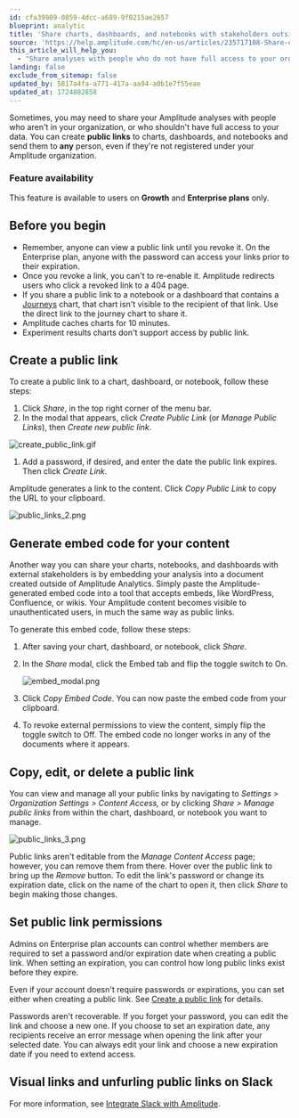 ```yaml
---
id: cfa39989-0859-4dcc-a689-9f0215ae2657
blueprint: analytic
title: 'Share charts, dashboards, and notebooks with stakeholders outside your company'
source: 'https://help.amplitude.com/hc/en-us/articles/235717108-Share-charts-dashboards-and-notebooks-with-stakeholders-outside-your-company'
this_article_will_help_you:
  - "Share analyses with people who do not have full access to your organization's data"
landing: false
exclude_from_sitemap: false
updated_by: 5817a4fa-a771-417a-aa94-a0b1e7f55eae
updated_at: 1724882858
---
```

Sometimes, you may need to share your Amplitude analyses with people who aren't in your organization, or who shouldn't have full access to your data. You can create **public links** to charts, dashboards, and notebooks and send them to **any** person, even if they're not registered under your Amplitude organization.

### Feature availability

This feature is available to users on **Growth** and **Enterprise plans** only.

## Before you begin

* Remember, anyone can view a public link until you revoke it. On the Enterprise plan, anyone with the password can access your links prior to their expiration.
* Once you revoke a link, you can't to re-enable it. Amplitude redirects users who click a revoked link to a 404 page.
* If you share a public link to a notebook or a dashboard that contains a [Journeys](/docs/analytics/charts/journeys/journeys-understand-paths) chart, that chart isn't visible to the recipient of that link. Use the direct link to the journey chart to share it.
* Amplitude caches charts for 10 minutes.
* Experiment results charts don't support access by public link.

## Create a public link

To create a public link to a chart, dashboard, or notebook, follow these steps:

1. Click *Share*, in the top right corner of the menu bar.
2. In the modal that appears, click *Create Public Link* (or *Manage Public Links*), then *Create new public link*.

![create_public_link.gif](/docs/output/img/analytics/create_public_link.gif)

1. Add a password, if desired, and enter the date the public link expires. Then click *Create Link*.

Amplitude generates a link to the content. Click *Copy Public Link* to copy the URL to your clipboard.

![public_links_2.png](/docs/output/img/analytics/public_links_2.png)

## Generate embed code for your content

Another way you can share your charts, notebooks, and dashboards with external stakeholders is by embedding your analysis into a document created outside of Amplitude Analytics. Simply paste the Amplitude-generated embed code into a tool that accepts embeds, like WordPress, Confluence, or wikis. Your Amplitude content becomes visible to unauthenticated users, in much the same way as public links.

To generate this embed code, follow these steps:

1. After saving your chart, dashboard, or notebook, click *Share*.
2. In the *Share* modal, click the Embed tab and flip the toggle switch to On.  
  
	![embed_modal.png](/docs/output/img/analytics/embed_modal.png)

3. Click *Copy Embed Code*. You can now paste the embed code from your clipboard.
4. To revoke external permissions to view the content, simply flip the toggle switch to Off. The embed code no longer works in any of the documents where it appears.

## Copy, edit, or delete a public link

You can view and manage all your public links by navigating to *Settings > Organization Settings > Content Access,* or by clicking *Share > Manage public links* from within the chart, dashboard, or notebook you want to manage.

![public_links_3.png](/docs/output/img/analytics/public_links_3.png)

Public links aren't editable from the *Manage Content Access* page; however, you can remove them from there. Hover over the public link to bring up the *Remove* button. To edit the link's password or change its expiration date, click on the name of the chart to open it, then click *Share* to begin making those changes.

## Set public link permissions

Admins on Enterprise plan accounts can control whether members are required to set a password and/or expiration date when creating a public link. When setting an expiration, you can control how long public links exist before they expire. 

Even if your account doesn't require passwords or expirations, you can set either when creating a public link. See [Create a public link](#create-a-public-link) for details.

Passwords aren't recoverable. If you forget your password, you can edit the link and choose a new one. If you choose to set an expiration date, any recipients receive an error message when opening the link after your selected date. You can always edit your link and choose a new expiration date if you need to extend access.

## Visual links and unfurling public links on Slack

For more information, see [Integrate Slack with Amplitude](/docs/analytics/integrate-slack).
